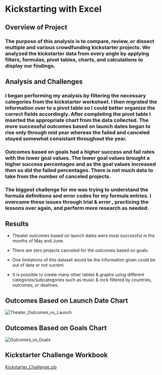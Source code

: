 # Kickstarting with Excel

## Overview of Project

### The purpose of this analysis is to compare, review, or dissect multiple and various crowdfunding kickstarter projects. We analyzed the kickstarter data from every angle by applying filters, formulas, pivot tables, charts, and calculations to display our findings.

## Analysis and Challenges

### I began performing my analysis by filtering the necessary categories from the kickstarter worksheet. I then migrated the information over to a pivot table so I could better organize the correct fields accordingly. After completing the pivot table I inserted the appropriate chart from the data collected. The more successful outcomes based on launch dates began to rise only through mid year whereas the failed and canceled stayed somewhat consistant throughout the year.

### Outcomes based on goals had a higher success and fail rates with the lower goal values. The lower goal values brought a higher success percentages and as the goal values increased then so did the failed percentages. There is not much data to take from the number of canceled projects.

### The biggest challenge for me was trying to understand the formula definitions and error codes for my formula entries. I overcame these issues through trial & error , practicing the lessons over again, and perform more research as needed.

## Results

- Theater outcomes based on launch dates were most successful in the months of May and June.

- There are zero projects canceled for the outcomes based on goals. 

- One limitations of this dataset would be the information given could be out of date or not current.

- It is possible to create many other tables & graphs using different categories/subcategories such as music & rock filtered by countries, outcomes, or dealines.

## Outcomes Based on Launch Date Chart
![Theater_Outcomes_vs_Launch](https://user-images.githubusercontent.com/118647523/205818017-e98a31cf-af8c-4b5d-b723-23bdfefdd4a1.png)

## Outcomes Based on Goals Chart
![Outcomes_vs_Goals](https://user-images.githubusercontent.com/118647523/205818147-b4536ef9-a0df-42be-9a63-b0a1d5e49788.png)

## Kickstarter Challenge Workbook
[Kickstarter_Challenge.zip](https://github.com/hheng9/kickstarter-analysis/files/10162626/Kickstarter_Challenge.zip)

